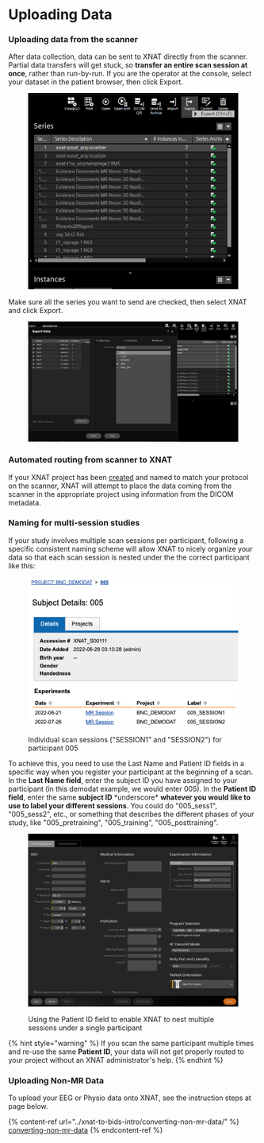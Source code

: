 # Uploading Data

### Uploading data from the scanner

After data collection, data can be sent to XNAT directly from the scanner. Partial data transfers will get stuck, so **transfer an entire scan session at once**, rather than run-by-run. If you are the operator at the console, select your dataset in the patient browser, then click Export.

<figure><img src="../.gitbook/assets/export.png" alt="" width="486"><figcaption></figcaption></figure>

Make sure all the series you want to send are checked, then select XNAT and click Export.

<figure><img src="../.gitbook/assets/xnat (1).png" alt=""><figcaption></figcaption></figure>

### Automated routing from scanner to XNAT

If your XNAT project has been [created](project-creation-in-xnat.md) and named to match your protocol on the scanner, XNAT will attempt to place the data coming from the scanner in the appropriate project using information from the DICOM metadata.&#x20;

### Naming for multi-session studies

If your study involves multiple scan sessions per participant, following a specific consistent naming scheme will allow XNAT to nicely organize your data so that each scan session is nested under the the correct participant like this:

<figure><img src="../.gitbook/assets/Screen Shot 2022-10-26 at 11.34.40 AM (1).png" alt=""><figcaption><p>Individual scan sessions ("SESSION1" and "SESSION2") for participant 005</p></figcaption></figure>

To achieve this, you need to use the Last Name and Patient ID fields in a specific way when you register your participant at the beginning of a scan. In the **Last Name field**, enter the subject ID you have assigned to your participant (in this demodat example, we would enter 005). In the **Patient ID field**, enter the same **subject ID** \*underscore\* **whatever you would like to use to label your different sessions**. You could do "005\_sess1", "005\_sess2", etc., or something that describes the different phases of your study, like "005\_pretraining", "005\_training", "005\_posttraining".

<figure><img src="../.gitbook/assets/Screenshot (105) (1).png" alt=""><figcaption><p>Using the Patient ID field to enable XNAT to nest multiple sessions under a single participant</p></figcaption></figure>

{% hint style="warning" %}
If you scan the same participant multiple times and re-use the same **Patient ID**, your data will not get properly routed to your project without an XNAT administrator's help.&#x20;
{% endhint %}



### Uploading Non-MR Data

To upload your EEG or Physio data onto XNAT, see the instruction steps at page below.

{% content-ref url="../xnat-to-bids-intro/converting-non-mr-data/" %}
[converting-non-mr-data](../xnat-to-bids-intro/converting-non-mr-data/)
{% endcontent-ref %}



